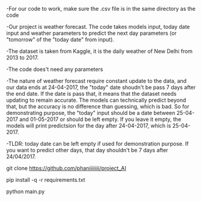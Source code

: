 -For our code to work, make sure the .csv file is in the same directory as the code

-Our project is weather forecast. The code takes models input, today date input and weather
parameters to predict the next day parameters (or "tomorrow" of the "today date" from input).

-The dataset is taken from Kaggle, it is the daily weather of New Delhi from 2013 to 2017. 

-The code does't need any parameters

-The nature of weather forecast require constant update to the data, and our data ends at 
24-04-2017, the "today" date shoudn't be pass 7 days after the end date. If the date is pass
that, it means that the dataset needs updating to remain accurate. The models can technically
predict beyond that, but the accuracy is no difference than guessing, which is bad. So for 
demonstrating purpose, the "today" input should be a date between 25-04-2017 and 01-05-2017
or should be left empty. If you leave it empty, the models will print predictsion for the 
day after 24-04-2017, which is 25-04-2017.

-TLDR: today date can be left empty if used for demonstration purpose. If you want to predict
other days, that day shouldn't be 7 days after 24/04/2017.

git clone https://github.com/phaniiiiiiii/project_AI

pip install -q -r requirements.txt

python main.py
